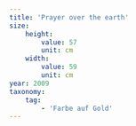 ```yaml
---
title: 'Prayer over the earth'
size:
    height:
        value: 57
        unit: cm
    width:
        value: 59
        unit: cm
year: 2009
taxonomy:
    tag:
        - 'Farbe auf Gold'
---
```

